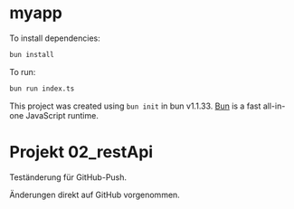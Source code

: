 # myapp

To install dependencies:

```bash
bun install
```

To run:

```bash
bun run index.ts
```

This project was created using `bun init` in bun v1.1.33. [Bun](https://bun.sh) is a fast all-in-one JavaScript runtime.

# Projekt 02_restApi
Teständerung für GitHub-Push.

Änderungen direkt auf GitHub vorgenommen.
